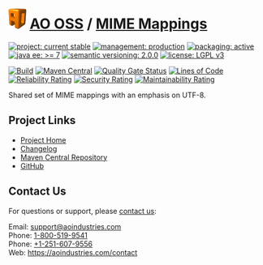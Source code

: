 # [<img src="ao-logo.png" alt="AO Logo" width="35" height="40">](https://github.com/ao-apps) [AO OSS](https://github.com/ao-apps/ao-oss) / [MIME Mappings](https://github.com/ao-apps/ao-mime-mappings)

[![project: current stable](https://oss.aoapps.com/ao-badges/project-current-stable.svg)](https://aoindustries.com/life-cycle#project-current-stable)
[![management: production](https://oss.aoapps.com/ao-badges/management-production.svg)](https://aoindustries.com/life-cycle#management-production)
[![packaging: active](https://oss.aoapps.com/ao-badges/packaging-active.svg)](https://aoindustries.com/life-cycle#packaging-active)  
[![java ee: &gt;= 7](https://oss.aoapps.com/ao-badges/javaee-7.svg)](https://docs.oracle.com/javaee/7/api/)
[![semantic versioning: 2.0.0](https://oss.aoapps.com/ao-badges/semver-2.0.0.svg)](http://semver.org/spec/v2.0.0.html)
[![license: LGPL v3](https://oss.aoapps.com/ao-badges/license-lgpl-3.0.svg)](https://www.gnu.org/licenses/lgpl-3.0)

[![Build](https://github.com/ao-apps/ao-mime-mappings/workflows/Build/badge.svg?branch=master)](https://github.com/ao-apps/ao-mime-mappings/actions?query=workflow%3ABuild)
[![Maven Central](https://maven-badges.herokuapp.com/maven-central/com.aoapps/ao-mime-mappings/badge.svg)](https://maven-badges.herokuapp.com/maven-central/com.aoapps/ao-mime-mappings)
[![Quality Gate Status](https://sonarcloud.io/api/project_badges/measure?branch=master&project=com.aoapps%3Aao-mime-mappings&metric=alert_status)](https://sonarcloud.io/dashboard?branch=master&id=com.aoapps%3Aao-mime-mappings)
[![Lines of Code](https://sonarcloud.io/api/project_badges/measure?branch=master&project=com.aoapps%3Aao-mime-mappings&metric=ncloc)](https://sonarcloud.io/component_measures?branch=master&id=com.aoapps%3Aao-mime-mappings&metric=ncloc)  
[![Reliability Rating](https://sonarcloud.io/api/project_badges/measure?branch=master&project=com.aoapps%3Aao-mime-mappings&metric=reliability_rating)](https://sonarcloud.io/component_measures?branch=master&id=com.aoapps%3Aao-mime-mappings&metric=Reliability)
[![Security Rating](https://sonarcloud.io/api/project_badges/measure?branch=master&project=com.aoapps%3Aao-mime-mappings&metric=security_rating)](https://sonarcloud.io/component_measures?branch=master&id=com.aoapps%3Aao-mime-mappings&metric=Security)
[![Maintainability Rating](https://sonarcloud.io/api/project_badges/measure?branch=master&project=com.aoapps%3Aao-mime-mappings&metric=sqale_rating)](https://sonarcloud.io/component_measures?branch=master&id=com.aoapps%3Aao-mime-mappings&metric=Maintainability)

Shared set of MIME mappings with an emphasis on UTF-8.

## Project Links
* [Project Home](https://oss.aoapps.com/mime-mappings/)
* [Changelog](https://oss.aoapps.com/mime-mappings/changelog)
* [Maven Central Repository](https://search.maven.org/artifact/com.aoapps/ao-mime-mappings)
* [GitHub](https://github.com/ao-apps/ao-mime-mappings)

## Contact Us
For questions or support, please [contact us](https://aoindustries.com/contact):

Email: [support@aoindustries.com](mailto:support@aoindustries.com)  
Phone: [1-800-519-9541](tel:1-800-519-9541)  
Phone: [+1-251-607-9556](tel:+1-251-607-9556)  
Web: https://aoindustries.com/contact
